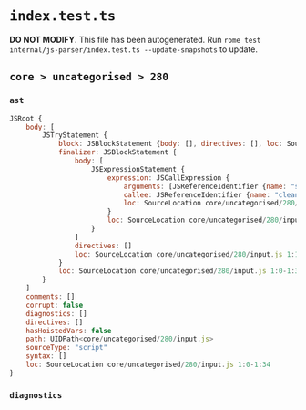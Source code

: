 # `index.test.ts`

**DO NOT MODIFY**. This file has been autogenerated. Run `rome test internal/js-parser/index.test.ts --update-snapshots` to update.

## `core > uncategorised > 280`

### `ast`

```javascript
JSRoot {
	body: [
		JSTryStatement {
			block: JSBlockStatement {body: [], directives: [], loc: SourceLocation core/uncategorised/280/input.js 1:4-1:7}
			finalizer: JSBlockStatement {
				body: [
					JSExpressionStatement {
						expression: JSCallExpression {
							arguments: [JSReferenceIdentifier {name: "stuff", loc: SourceLocation core/uncategorised/280/input.js 1:26-1:31 (stuff)}]
							callee: JSReferenceIdentifier {name: "cleanup", loc: SourceLocation core/uncategorised/280/input.js 1:18-1:25 (cleanup)}
							loc: SourceLocation core/uncategorised/280/input.js 1:18-1:32
						}
						loc: SourceLocation core/uncategorised/280/input.js 1:18-1:32
					}
				]
				directives: []
				loc: SourceLocation core/uncategorised/280/input.js 1:16-1:34
			}
			loc: SourceLocation core/uncategorised/280/input.js 1:0-1:34
		}
	]
	comments: []
	corrupt: false
	diagnostics: []
	directives: []
	hasHoistedVars: false
	path: UIDPath<core/uncategorised/280/input.js>
	sourceType: "script"
	syntax: []
	loc: SourceLocation core/uncategorised/280/input.js 1:0-1:34
}
```

### `diagnostics`

```

```
